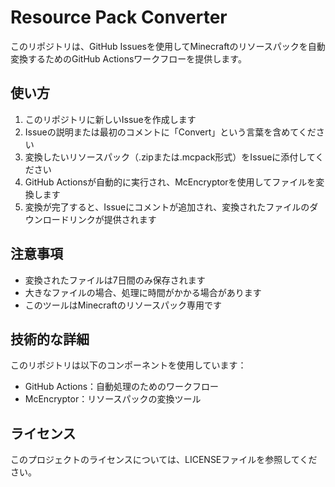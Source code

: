 # Resource Pack Converter

このリポジトリは、GitHub Issuesを使用してMinecraftのリソースパックを自動変換するためのGitHub Actionsワークフローを提供します。

## 使い方

1. このリポジトリに新しいIssueを作成します
2. Issueの説明または最初のコメントに「Convert」という言葉を含めてください
3. 変換したいリソースパック（.zipまたは.mcpack形式）をIssueに添付してください
4. GitHub Actionsが自動的に実行され、McEncryptorを使用してファイルを変換します
5. 変換が完了すると、Issueにコメントが追加され、変換されたファイルのダウンロードリンクが提供されます

## 注意事項

- 変換されたファイルは7日間のみ保存されます
- 大きなファイルの場合、処理に時間がかかる場合があります
- このツールはMinecraftのリソースパック専用です

## 技術的な詳細

このリポジトリは以下のコンポーネントを使用しています：

- GitHub Actions：自動処理のためのワークフロー
- McEncryptor：リソースパックの変換ツール

## ライセンス

このプロジェクトのライセンスについては、LICENSEファイルを参照してください。
